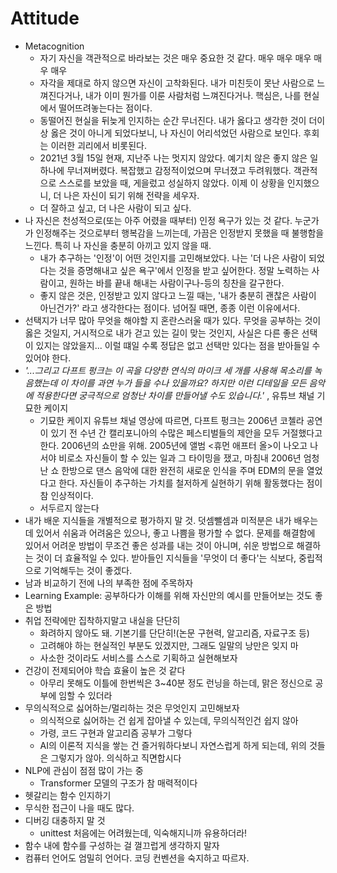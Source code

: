 # Attitude

* Metacognition
  * 자기 자신을 객관적으로 바라보는 것은 매우 중요한 것 같다. 매우 매우 매우 매우 매우
  * 자각을 제대로 하지 않으면 자신이 고착화된다. 내가 미친듯이 못난 사람으로 느껴진다거나, 내가 이미 뭔가를 이룬 사람처럼 느껴진다거나. 핵심은, 나를 현실에서 떨어뜨려놓는다는 점이다.
  * 동떨어진 현실을 뒤늦게 인지하는 순간 무너진다. 내가 옳다고 생각한 것이 더이상 옳은 것이 아니게 되었다보니, 나 자신이 어리석었던 사람으로 보인다. 후회는 이러한 괴리에서 비롯된다.
  *  2021년 3월 15일 현재, 지난주 나는 멋지지 않았다. 예기치 않은 좋지 않은 일 하나에 무너져버렸다. 복잡했고 감정적이었으며 무너졌고 두려워했다. 객관적으로 스스로를 보았을 때, 게을렀고 성실하지 않았다. 이제 이 상황을 인지했으니, 더 나은 자신이 되기 위해 전략을 세우자.
  * 더 잘하고 싶고, 더 나은 사람이 되고 싶다.
* 나 자신은 천성적으로(또는 아주 어렸을 때부터) 인정 욕구가 있는 것 같다. 누군가가 인정해주는 것으로부터 행복감을 느끼는데, 가끔은 인정받지 못했을 때 불행함을 느낀다. 특히 나 자신을 충분히 아끼고 있지 않을 때.
  * 내가 추구하는 '인정'이 어떤 것인지를 고민해보았다. 나는 '더 나은 사람이 되었다는 것을 증명해내고 싶은 욕구'에서 인정을 받고 싶어한다. 정말 노력하는 사람이고, 원하는 바를 끝내 해내는 사람이구나-등의 칭찬을 갈구한다.
  * 좋지 않은 것은, 인정받고 있지 않다고 느낄 때는, '내가 충분히 괜찮은 사람이 아닌건가?' 라고 생각한다는 점이다. 넘어질 때면, 종종 이런 이유에서다.
* 선택지가 너무 많아 무엇을 해야할 지 혼란스러울 때가 있다. 무엇을 공부하는 것이 옳은 것일지, 거시적으로 내가 걷고 있는 길이 맞는 것인지, 사실은 다른 좋은 선택이 있지는 않았을지... 이럴 떄일 수록 정답은 없고 선택만 있다는 점을 받아들일 수 있어야 한다.
* *'...그리고 다프트 펑크는 이 곡을 다양한 연식의 마이크 세 개를 사용해 목소리를 녹음했는데 이 차이를 과연 누가 들을 수나 있을까요? 하지만 이런 디테일을 모든 음악에 적용한다면 궁극적으로 엄청난 차이를 만들어낼 수도 있습니다.'* , 유튜브 채널 기묘한 케이지
  * 기묘한 케이지 유튜브 채널 영상에 따르면, 다프트 펑크는 2006년 코첼라 공연이 있기 전 수년 간 캘리포니아의 수많은 페스티벌들의 제안을 모두 거절했다고 한다. 2006년의 쇼만을 위해. 2005년에 앨범 <휴먼 애프터 올>이 나오고 나서야 비로소 자신들이 할 수 있는 일과 그 타이밍을 쟀고, 마침내 2006년 엄청난 쇼 한방으로 댄스 음악에 대한 완전히 새로운 인식을 주며 EDM의 문을 열었다고 한다. 자신들이 추구하는 가치를 철저하게 실현하기 위해 활동했다는 점이 참 인상적이다.
  * 서두르지 않는다
* 내가 배운 지식들을 개별적으로 평가하지 말 것. 덧셈뺄셈과 미적분은 내가 배우는 데 있어서 쉬움과 어려움은 있으나, 좋고 나쁨을 평가할 수 없다. 문제를 해결함에 있어서 어려운 방법이 무조건 좋은 성과를 내는 것이 아니며, 쉬운 방법으로 해결하는 것이 더 효율적일 수 있다. 받아들인 지식들을 '무엇이 더 좋다'는 식보다, 중립적으로 기억해두는 것이 좋겠다.
* 남과 비교하기 전에 나의 부족한 점에 주목하자
* Learning Example: 공부하다가 이해를 위해 자신만의 예시를 만들어보는 것도 좋은 방법
* 취업 전략에만 집착하지말고 내실을 단단히
  * 화려하지 않아도 돼. 기본기를 단단히!(논문 구현력, 알고리즘, 자료구조 등)
  * 고려해야 하는 현실적인 부분도 있겠지만, 그래도 일말의 낭만은 잊지 마
  * 사소한 것이라도 서비스를 스스로 기획하고 실현해보자
* 건강이 전제되어야 학습 효율이 높은 것 같다
  * 아무리 못해도 이틀에 한번씩은 3~40분 정도 런닝을 하는데, 맑은 정신으로 공부에 임할 수 있더라 
* 무의식적으로 싫어하는/멀리하는 것은 무엇인지 고민해보자
  * 의식적으로 싫어하는 건 쉽게 잡아낼 수 있는데, 무의식적인건 쉽지 않아
  * 가령, 코드 구현과 알고리즘 공부가 그렇다
  * AI의 이론적 지식을 쌓는 건 즐거워하다보니 자연스럽게 하게 되는데, 위의 것들은 그렇지가 않아. 의식하고 직면합시다
* NLP에 관심이 점점 많이 가는 중
  * Transformer 모델의 구조가 참 매력적이다
* 헷갈리는 함수 인지하기
* 무식한 접근이 나을 때도 많다.
* 디버깅 대충하지 말 것
  * unittest 처음에는 어려웠는데, 익숙해지니까 유용하더라!
* 함수 내에 함수를 구성하는 걸 껄끄럽게 생각하지 말자
* 컴퓨터 언어도 엄밀히 언어다. 코딩 컨벤션을 숙지하고 따르자.